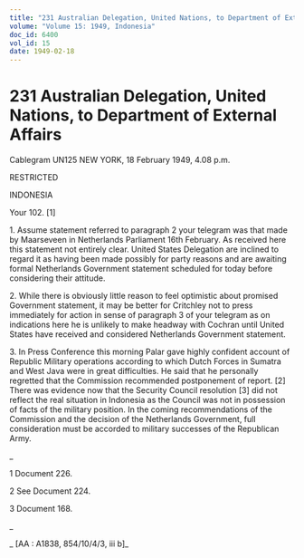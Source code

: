 ```yaml
---
title: "231 Australian Delegation, United Nations, to Department of External Affairs"
volume: "Volume 15: 1949, Indonesia"
doc_id: 6400
vol_id: 15
date: 1949-02-18
---
```


# 231 Australian Delegation, United Nations, to Department of External Affairs

Cablegram UN125 NEW YORK, 18 February 1949, 4.08 p.m.

RESTRICTED

INDONESIA

Your 102. [1]

1\. Assume statement referred to paragraph 2 your telegram was that made by Maarseveen in Netherlands Parliament 16th February. As received here this statement not entirely clear. United States Delegation are inclined to regard it as having been made possibly for party reasons and are awaiting formal Netherlands Government statement scheduled for today before considering their attitude.

2\. While there is obviously little reason to feel optimistic about promised Government statement, it may be better for Critchley not to press immediately for action in sense of paragraph 3 of your telegram as on indications here he is unlikely to make headway with Cochran until United States have received and considered Netherlands Government statement.

3\. In Press Conference this morning Palar gave highly confident account of Republic Military operations according to which Dutch Forces in Sumatra and West Java were in great difficulties. He said that he personally regretted that the Commission recommended postponement of report. [2] There was evidence now that the Security Council resolution [3] did not reflect the real situation in Indonesia as the Council was not in possession of facts of the military position. In the coming recommendations of the Commission and the decision of the Netherlands Government, full consideration must be accorded to military successes of the Republican Army.

_

1 Document 226.

2 See Document 224.

3 Document 168.

_

_ [AA : A1838, 854/10/4/3, iii b]_
